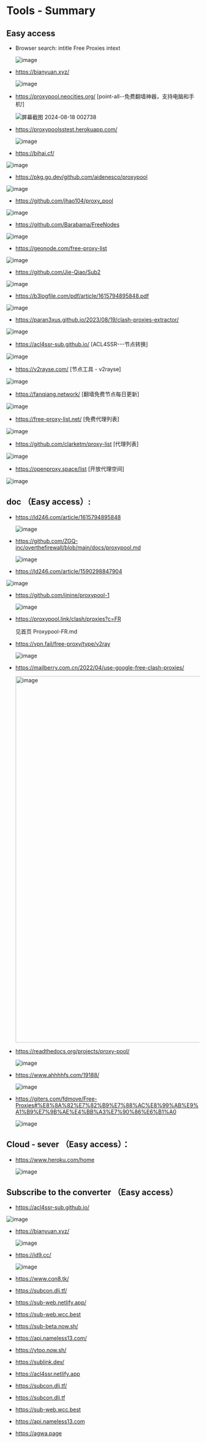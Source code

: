 # Tools  - Summary 
 ## Easy access
 
  * Browser search: intitle Free Proxies intext

     ![image](https://github.com/user-attachments/assets/3649d11e-67d5-4087-86f6-bb7906d5e757)
 
  * https://bianyuan.xyz/
  
    ![image](https://github.com/user-attachments/assets/a6da9274-6d06-40cc-8eec-59eb4ab0d24a)
    
  * https://proxypool.neocities.org/ [point-all--免费翻墙神器，支持电脑和手机!]

    ![屏幕截图 2024-08-18 002738](https://github.com/user-attachments/assets/a0e754b8-9e64-4c39-9382-26acfce7fee1)

  * https://proxypoolsstest.herokuapp.com/

    ![image](https://github.com/user-attachments/assets/c47d3d96-556f-4a4e-a14b-91be6b7d43ff)
 
  * https://bihai.cf/

   ![image](https://github.com/user-attachments/assets/4bef1b92-7832-4ea5-be71-b41ce488e911)

  * https://pkg.go.dev/github.com/aidenesco/proxypool

   ![image](https://github.com/user-attachments/assets/fcdf9d95-e43a-4bd3-b126-3798f5ce5cd5)

  * https://github.com/jhao104/proxy_pool
 
   ![image](https://github.com/user-attachments/assets/6d1508fe-b637-4471-8b75-3384618572e3)

  * https://github.com/Barabama/FreeNodes
  
   ![image](https://github.com/user-attachments/assets/c465f6a4-e0a6-4629-b201-d8e4a404ee93)

  * https://geonode.com/free-proxy-list
 
   ![image](https://github.com/user-attachments/assets/47a969c8-4d38-45e6-8eaa-15c9dfb4f58f)

  * https://github.com/Jie-Qiao/Sub2
 
   ![image](https://github.com/user-attachments/assets/ab20ffd1-f787-4544-bd03-f4cb5fc5bd39)

  * https://b3logfile.com/pdf/article/1615794895848.pdf
 
   ![image](https://github.com/user-attachments/assets/0627f3a4-a9bc-4ffd-aeac-c76037be807b)

  * https://paran3xus.github.io/2023/08/19/clash-proxies-extractor/
 
   ![image](https://github.com/user-attachments/assets/b52f370b-7dc1-4229-82f8-cd6353ed9bfd)

  * https://acl4ssr-sub.github.io/     [ACL4SSR---节点转换]
 
   ![image](https://github.com/user-attachments/assets/7e646ead-0f0c-4893-bbba-28d0ca3f2efe)

  * https://v2rayse.com/     [节点工具 - v2rayse]
 
   ![image](https://github.com/user-attachments/assets/2d531476-f6f8-404d-9efa-18dd069851eb)

  * https://fanqiang.network/  [翻墙免费节点每日更新]
 
   ![image](https://github.com/user-attachments/assets/90ad5bd3-4dbf-47c7-97a9-07c5bbd58a30)

  * https://free-proxy-list.net/     [免费代理列表]
 
   ![image](https://github.com/user-attachments/assets/68a78acc-b131-4ec3-b465-2951f68342eb)

  * https://github.com/clarketm/proxy-list    [代理列表]
 
   ![image](https://github.com/user-attachments/assets/330641ee-9937-48a2-ae98-579d819ebe88)

  * https://openproxy.space/list    [开放代理空间]

   ![image](https://github.com/user-attachments/assets/8c399f82-e682-4c76-887b-80cf7abc5bc5)

 
## doc （Easy access）:
 
 * https://ld246.com/article/1615794895848
 
   ![image](https://github.com/user-attachments/assets/2f79eede-18be-43cc-8688-f874c22e5273)

 * https://github.com/ZGQ-inc/overthefirewall/blob/main/docs/proxypool.md
 
   ![image](https://github.com/user-attachments/assets/f7b0bc8d-9c67-4927-a4f4-fd1449b8a19e)

 * https://ld246.com/article/1590298847904
 
  ![image](https://github.com/user-attachments/assets/b568eae7-b70e-47cf-b9be-4e2c7ead4a89)

 * https://github.com/iinine/proxypool-1
 
   ![image](https://github.com/user-attachments/assets/1c67d985-d20d-43a2-b5f8-3e81c6ac85e8)

 * https://proxypool.link/clash/proxies?c=FR
 
   见首页  Proxypool-FR.md

 * https://vpn.fail/free-proxy/type/v2ray 
 
   ![image](https://github.com/user-attachments/assets/6ee316c6-6535-4cf5-b945-b81da67b739f)

 * https://mailberry.com.cn/2022/04/use-google-free-clash-proxies/
 
   <img width="955" alt="image" src="https://github.com/user-attachments/assets/08ed4207-e069-4ef9-8b4f-3408cab4fc12">

 * https://readthedocs.org/projects/proxy-pool/
 
   ![image](https://github.com/user-attachments/assets/109e1cf6-0605-4c56-9fe8-567fa54d2c1f)

 * https://www.ahhhhfs.com/19188/
 
   ![image](https://github.com/user-attachments/assets/3a0e78a7-3226-40f1-ae86-f63972a38852)

 * https://giters.com/fdmove/Free-Proxies#%E8%8A%82%E7%82%B9%E7%88%AC%E8%99%AB%E9%A1%B9%E7%9B%AE%E4%BB%A3%E7%90%86%E6%B1%A0

   ![image](https://github.com/user-attachments/assets/e4f2199b-0dd3-4c17-9469-e199d2973dab)
   
   

## Cloud - sever  （Easy access）：

* https://www.heroku.com/home

   ![image](https://github.com/user-attachments/assets/c1e70671-96a6-40be-89b2-c04420a0be4c)

  

## Subscribe to the converter  （Easy access）

  * https://acl4ssr-sub.github.io/
  
  ![image](https://github.com/user-attachments/assets/7c1ca2b5-83a8-411c-882d-9539be3f58bf)

 * https://bianyuan.xyz/
 
   ![image](https://github.com/user-attachments/assets/512d2fe6-398d-4e3e-83b6-ca200aeea36f)

 * https://id9.cc/
  
   ![image](https://github.com/user-attachments/assets/0cec5110-cc01-4871-abe0-0fd393a201c5)

 * https://www.con8.tk/
 
   
 * https://subcon.dlj.tf/
 
   

 * https://sub-web.netlify.app/
 
   
 * https://sub-web.wcc.best
 
   
 * https://sub-beta.now.sh/
 
   
 * https://api.nameless13.com/
 
   
 * https://ytoo.now.sh/
 
   
 * https://sublink.dev/
 
   
 * https://acl4ssr.netlify.app
 
   
 * https://subcon.dlj.tf/
 
   
 * https://subcon.dlj.tf
 
   
 * https://sub-web.wcc.best
 
   
 * https://api.nameless13.com
 
   
 * https://agwa.page

   

 
